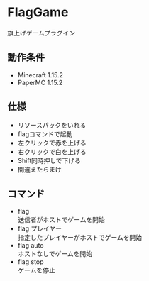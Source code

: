 # FlagGame  
旗上げゲームプラグイン  

## 動作条件  
- Minecraft 1.15.2
- PaperMC 1.15.2

## 仕様
- リソースパックをいれる  
- flagコマンドで起動  
- 左クリックで赤を上げる  
- 右クリックで白を上げる
- Shift同時押しで下げる
- 間違えたらまけ

## コマンド
- flag  
送信者がホストでゲームを開始
- flag プレイヤー  
指定したプレイヤーがホストでゲームを開始  
- flag auto  
ホストなしでゲームを開始
- flag stop  
ゲームを停止
